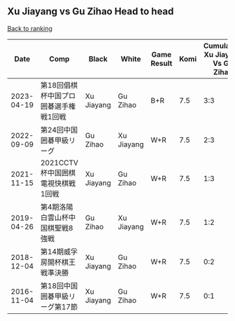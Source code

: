 ## Xu Jiayang vs Gu Zihao Head to head

[Back to ranking](../../index.md)




| **Date** | **Comp** | **Black** | **White** | **Game Result** | **Komi** | **Cumulative Xu Jiayang Vs Gu Zihao** | **Xu Jiayang Streak** | **Gu Zihao Streak** | 
| --- | --- | --- | --- | --- | --- | --- | --- | --- |
| 2023-04-19 | 第18回倡棋杯中国プロ囲碁選手権戦1回戦 | Xu Jiayang | Gu Zihao | B+R | 7.5 | 3:3 | 2 | 0 | 
| 2022-09-09 | 第24回中国囲碁甲級リーグ | Gu Zihao | Xu Jiayang | W+R | 7.5 | 2:3 | 1 | 0 | 
| 2021-11-15 | 2021CCTV杯中国囲棋電視快棋戦1回戦 | Xu Jiayang | Gu Zihao | W+R | 7.5 | 1:3 | 0 | 1 | 
| 2019-04-26 | 第4期洛陽白雲山杯中国棋聖戦8強戦 | Gu Zihao | Xu Jiayang | W+R | 7.5 | 1:2 | 1 | 0 | 
| 2018-12-04 | 第14期威孚房開杯棋王戦準決勝 | Xu Jiayang | Gu Zihao | W+R | 7.5 | 0:2 | 0 | 2 | 
| 2016-11-04 | 第18回中国囲碁甲級リーグ第17節 | Xu Jiayang | Gu Zihao | W+R | 7.5 | 0:1 | 0 | 1 |




